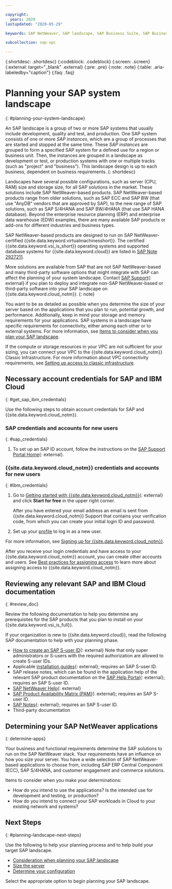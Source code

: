 ```yaml
---

copyright:
  years: 2020
lastupdated: "2020-05-29"

keywords: SAP NetWeaver, SAP landscape, SAP Business Suite, SAP Business Warehouse, SAP BW

subcollection: sap-vpc

---
```


{:shortdesc: .shortdesc}
{:codeblock: .codeblock}
{:screen: .screen}
{:external: target="_blank" .external}
{:pre: .pre}
{:note: .note}
{:table: .aria-labeledby="caption"}
{:faq: .faq}

# Planning your SAP system landscape
{: #planning-your-system-landscape}

An SAP landscape is a group of two or more SAP systems that usually include development, quality and test, and production. One SAP system consists of one or more *SAP instances*, which are a group of processes that are started and stopped at the same time. These *SAP instances* are grouped to form a specified SAP system for a defined use for a region or business unit. Then, the instances are grouped in a landscape as development or test, or production systems with one or multiple tracks (such as "project" and "business"). This landscape design is up to each business, dependent on business requirements.
{: shortdesc}

Landscapes have several possible configurations, such as server (CPU, RAM) size and storage size, for all SAP solutions in the market. These solutions include SAP NetWeaver-based products. SAP NetWeaver-based products range from older solutions, such as SAP ECC and SAP BW (that use "AnyDB" vendors that are approved by SAP), to the new range of SAP solutions, such as SAP S/4HANA and SAP BW/4HANA (that use SAP HANA database). Beyond the enterprise resource planning (ERP) and enterprise data warehouse (EDW) examples, there are many available SAP products or add-ons for different industries and business types.

SAP NetWeaver-based products are designed to run on SAP NetWeaver-certified {{site.data.keyword.virtualmachinesshort}}. The certified {{site.data.keyword.vsi_is_short}} operating systems and supported database systems for {{site.data.keyword.cloud}} are listed in [SAP Note 2927211](https://launchpad.support.sap.com/#/notes/2927211).

More solutions are available from SAP that are not SAP NetWeaver-based and many third-party software options that might integrate with SAP can affect the planning of your system landscape. Contact [SAP Support](https://support.sap.com/en/index.html){: external} if you plan to deploy and integrate non-SAP NetWeaver-based or third-party software into your SAP landscape on {{site.data.keyword.cloud_notm}}.
{: note}

You want to be as detailed as possible when you determine the size of your server based on the applications that you plan to run, potential growth, and performance. Additionally, keep in mind your storage and memory requirements for your applications. SAP systems in a landscape have specific requirements for connectivity, either among each other or to external systems. For more information, see [Items to consider when you plan your SAP landscape](/docs/sap-vpc?topic=sap-vpc-considerations).

If the compute or storage resources in your VPC are not sufficient for your sizing, you can connect your VPC to the {{site.data.keyword.cloud_notm}} Classic Infrastructure. For more information about VPC connectivity requirements, see [Setting up access to classic infrastructure](/docs/vpc?topic=vpc-setting-up-access-to-classic-infrastructure).

## Necessary account credentials for SAP and IBM Cloud
{: #get_sap_ibm_credentials}

Use the following steps to obtain account credentials for SAP and {{site.data.keyword.cloud_notm}}.

### SAP credentials and accounts for new users
{: #sap_credentials}

1. To set up an SAP ID account, follow the instructions on the [SAP Support Portal Home](https://support.sap.com/en/my-support/users.html){: external}.

### {{site.data.keyword.cloud_notm}} credentials and accounts for new users
{: #ibm_credentials}

1. Go to [Getting started with {{site.data.keyword.cloud_notm}}](https://www.ibm.com/cloud/get-started){: external} and click **Start for free** in the upper right corner.

   After you have entered your email address an email is sent from {{site.data.keyword.cloud_notm}} Support that contains your verification code, from which you can create your initial login ID and password.

1. Set up your [profile](/docs/account?topic=account-usersettings#profile-photo) to log in as a new user.

For more information, see [Signing up for {{site.data.keyword.cloud_notm}}](docs/account?topic=account-signup).

After you receive your login credentials and have access to your {{site.data.keyword.cloud_notm}} account, you can create other accounts and users. See [Best practices for assigning access](/docs/iam?topic=iam-account_setup) to learn more about assigning access to {{site.data.keyword.cloud_notm}}.

## Reviewing any relevant SAP and IBM Cloud documentation
{: #review_doc}

Review the following documentation to help you determine any prerequisites for the SAP products that you plan to install on your {{site.data.keyword.vsi_is_full}}.

If your organization is new to {{site.data.keyword.cloud}}, read the following SAP documentation to help with your planning phase.
  * [How to create an SAP S-user ID](https://www.youtube.com/watch?v=4wICiRTP8u0/){: external} Note that only super administrators or S-users with the required authorization are allowed to create S-user IDs.
  * Applicable [installation guides](https://support.sap.com/en/my-support/software-downloads.html){: external}; requires an SAP S-user ID.
  * SAP release notes, which can be found in the application help of the relevant SAP product documentation on the [SAP Help Portal](https://help.sap.com/viewer/index){: external}; requires an SAP S-user ID.
  * [SAP NetWeaver Help](https://help.sap.com/viewer/product/SAP_NETWEAVER/ALL/en-US){: external}
  * [SAP Product Availability Matrix (PAM)](https://support.sap.com/en/release-upgrade-maintenance.html#section_1969201630){: external}; requires an SAP S-user ID.
  * [SAP Notes](https://support.sap.com/en/my-support/knowledge-base.html){: external}; requires an SAP S-user ID.
  * Third-party documentation

## Determining your SAP NetWeaver applications
{: determine-apps}

Your business and functional requirements determine the SAP solutions to run on the SAP NetWeaver stack. Your requirements have an influence on how you size your server. You have a wide selection of SAP NetWeaver-based applications to choose from, including SAP ERP Central Component (ECC), SAP S/4HANA, and customer engagement and commerce solutions.

Items to consider when you make your determinations:
  * How do you intend to use the applications? Is the intended use for development and testing, or production?
  * How do you intend to connect your SAP workloads in Cloud to your existing network and systems?

## Next Steps
{: #planning-landscape-next-steps}

Use the following to help your planning process and to help build your target SAP landscape.

  * [Consideration when planning your SAP landscape](/docs/sap-vpc?topic=sap-vpc-considerations)
  * [Size the server](/docs/sap-vpc?topic=sap-vpc-size_the_server#size_the_server) 
  * [Determine your configuration](/docs/sap-vpc?topic=sap-vpc-determine_configuration#determine_configuration) 

Select the appropriate option to begin planning your SAP landscape.
